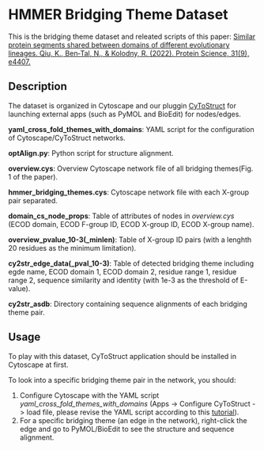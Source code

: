 # HMMER Bridging Theme Dataset

This is the bridging theme dataset and releated scripts of this paper: [Similar protein segments shared between domains of different evolutionary lineages. Qiu, K., Ben‐Tal, N., & Kolodny, R. (2022). Protein Science, 31(9), e4407.](https://onlinelibrary.wiley.com/doi/10.1002/pro.4407)

## Description

The dataset is organized in Cytoscape and our pluggin [CyToStruct](https://www.sciencedirect.com/science/article/pii/S0969212615000763) for launching external apps (such as PyMOL and BioEdit) for nodes/edges. 

**yaml_cross_fold_themes_with_domains**: YAML script for the configuration of Cytoscape/CyToStruct networks.

**optAlign.py**: Python script for structure alignment.

**overview.cys**: Overview Cytoscape network file of all bridging themes(Fig. 1 of the paper).

**hmmer_bridging_themes.cys**: Cytoscape network file with each X-group pair separated. 

**domain_cs_node_props**: Table of attributes of nodes in *overview.cys* (ECOD domain, ECOD F-group ID, ECOD X-group ID, ECOD X-group name).

**overview_pvalue_10-3(_minlen)**: Table of X-group ID pairs (with a lenghth 20 residues as the minimum limitation).

**cy2str_edge_data(_pval_10-3)**: Table of detected bridging theme including egde name, ECOD domain 1, ECOD domain 2, residue range 1, residue range 2, sequence similarity and identity (with 1e-3 as the threshold of E-value). 

**cy2str_asdb**: Directory containing sequence alignments of each bridging theme pair.

## Usage

To play with this dataset, CyToStruct application should be installed in Cytoscape at first. 

To look into a specific bridging theme pair in the network, you should:
1. Configure Cytoscape with the YAML script *yaml_cross_fold_themes_with_domains* (Apps -> Configure CyToStruct -> load file, please revise the YAML script according to this [tutorial](https://bitbucket.org/sergeyn/cytostruct/wiki/Home)).
2. For a specific bridging theme (an edge in the network), right-click the edge and go to PyMOL/BioEdit to see the structure and sequence alignment.  




